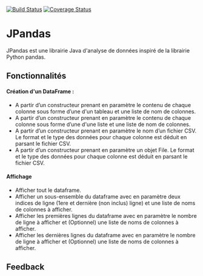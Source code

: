 [![Build Status](https://travis-ci.org/BrokenNightmareTeam/JPandas.svg?branch=master)](https://travis-ci.org/BrokenNightmareTeam/JPandas)
[![Coverage Status](https://coveralls.io/repos/github/BrokenNightmareTeam/JPandas/badge.svg)](https://coveralls.io/github/BrokenNightmareTeam/JPandas)


# JPandas

JPandas est une librairie Java d'analyse de données inspiré de la librairie Python pandas.

## Fonctionnalités
 
#### Création d'un DataFrame :
  * A partir d’un constructeur prenant en paramètre le contenu de chaque colonne sous forme d’une d'un tableau et une liste de nom de colonnes.
  * A partir d’un constructeur prenant en paramètre le contenu de chaque colonne sous forme d’une d'une liste et une liste de nom de colonnes.
  * A partir d’un constructeur prenant en paramètre le nom d’un fichier CSV. Le format et le type des données pour chaque colonne est déduit en parsant le fichier CSV.
  * A partir d’un constructeur prenant en paramètre un objet File. Le format et le type des données pour chaque colonne est déduit en parsant le fichier CSV.
  
#### Affichage
 * Afficher tout le dataframe.
 * Afficher un sous-ensemble du dataframe avec en paramètre deux indices de ligne (1ere et dernière (non inclus) ligne) et une liste de noms de colonnes à afficher.
 * Afficher les premières lignes du dataframe avec en paramètre le nombre de ligne à afficher et (Optionnel) une liste de noms de colonnes à afficher.
 * Afficher les dernières lignes du dataframe avec en paramètre le nombre de ligne à afficher et (Optionnel) une liste de noms de colonnes à afficher.

## Feedback
